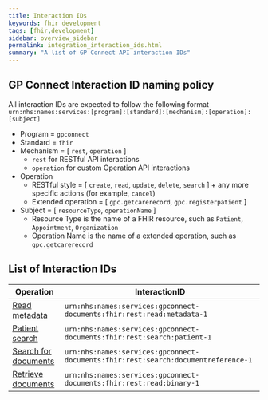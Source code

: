 ```yaml
---
title: Interaction IDs
keywords: fhir development
tags: [fhir,development]
sidebar: overview_sidebar
permalink: integration_interaction_ids.html
summary: "A list of GP Connect API interaction IDs"
---
```


## GP Connect Interaction ID naming policy ##

All interaction IDs are expected to follow the following format `urn:nhs:names:services:[program]:[standard]:[mechanism]:[operation]:[subject]`

- Program = `gpconnect`
- Standard = `fhir`
- Mechanism = [ `rest`, `operation` ]
	- `rest` for RESTful API interactions
	- `operation` for custom Operation API interactions
- Operation
	- RESTful style = [ `create`, `read`, `update`, `delete`, `search` ] + any more specific actions (for example, `cancel`)
	- Extended operation = [ `gpc.getcarerecord`, `gpc.registerpatient` ]
- Subject = [ `resourceType`, `operationName` ]
	- Resource Type is the name of a FHIR resource, such as `Patient`, `Appointment`, `Organization`
	- Operation Name is the name of a extended operation, such as `gpc.getcarerecord`

## List of Interaction IDs ##

| Operation                 | InteractionID             |
|---------------------------|---------------------------|
| [Read metadata](foundations_use_case_get_the_fhir_capability_statement.html) | `urn:nhs:names:services:gpconnect-documents:fhir:rest:read:metadata-1` |
| [Patient search](foundations_use_case_find_a_patient.html) | `urn:nhs:names:services:gpconnect-documents:fhir:rest:search:patient-1` |
| [Search for documents](accessrecord_documents_development_retrieve_patient_documents.html) | `urn:nhs:names:services:gpconnect-documents:fhir:rest:search:documentreference-1` |
| [Retrieve documents](accessrecord_documents_development_search_patient_documents.html)          | `urn:nhs:names:services:gpconnect-documents:fhir:rest:read:binary-1` |

